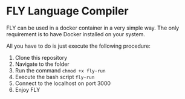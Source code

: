 # FLY Language Compiler

FLY can be used in a docker container in a very simple way.
The only requirement is to have Docker installed on your system.

All you have to do is just execute the following procedure:
1. Clone this repository
2. Navigate to the folder
3. Run the command `chmod +x fly-run`
4. Execute the bash script `fly-run`
5. Connect to the localhost on port 3000
6. Enjoy FLY
